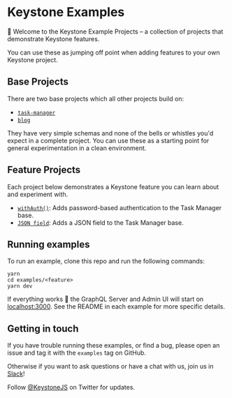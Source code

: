 # Keystone Examples

👋 Welcome to the Keystone Example Projects – a collection of projects that demonstrate Keystone features.

You can use these as jumping off point when adding features to your own Keystone project.
## Base Projects

There are two base projects which all other projects build on: 

- [`task-manager`](./task-manager)
- [`blog`](./blog)

They have very simple schemas and none of the bells or whistles you'd expect in a complete project. You can use these as a starting point for general experimentation in a clean environment.
## Feature Projects

Each project below demonstrates a Keystone feature you can learn about and experiment with.

- [`withAuth()`](./with-auth): Adds password-based authentication to the Task Manager base.
- [`JSON field`](./json): Adds a JSON field to the Task Manager base.

## Running examples

To run an example, clone this repo and run the following commands:

```shell
yarn
cd examples/<feature>
yarn dev
```

If everything works 🤞 the GraphQL Server and Admin UI will start on [localhost:3000](http://localhost:3000).
See the README in each example for more specific details.

## Getting in touch

If you have trouble running these examples, or find a bug, please open an issue and tag it with the `examples` tag on GitHub.

Otherwise if you want to ask questions or have a chat with us, join us in [Slack](http://slack.keystonejs.com/)!

Follow [@KeystoneJS](https://twitter.com/keystonejs) on Twitter for updates.
